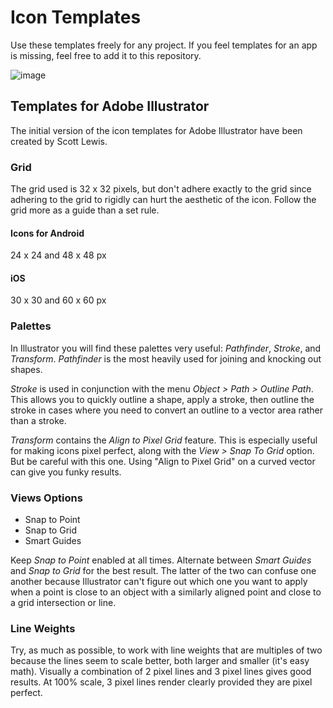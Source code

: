 Icon Templates
==============
Use these templates freely for any project. If you feel templates for an app is missing, feel free to add it to this repository.

![image](https://raw.github.com/iconfinder/icon_templates/master/Adobe%20Illustrator/Screenshots/icon-grid-with-icon-01.png)

## Templates for Adobe Illustrator
The initial version of the icon templates for Adobe Illustrator have been created by Scott Lewis.

### Grid

The grid used is 32 x 32 pixels, but don't adhere exactly to the grid since adhering to the grid to rigidly can hurt the aesthetic of the icon. Follow the grid more as a guide than a set rule.

#### Icons for Android
24 x 24 and 48 x 48 px

#### iOS
30 x 30 and 60 x 60 px 

### Palettes

In Illustrator you will find these palettes very useful: _Pathfinder_, *Stroke*, and *Transform*.  *Pathfinder* is the most heavily used for joining and knocking out shapes.

*Stroke* is used in conjunction with the menu *Object > Path > Outline Path*. This allows you to quickly outline a shape, apply a stroke, then outline the stroke in cases where you need to convert an outline to a vector area rather than a stroke.

*Transform* contains the *Align to Pixel Grid* feature. This is especially useful for making icons pixel perfect, along with the *View > Snap To Grid* option. But be careful with this one. Using "Align to Pixel Grid" on a curved vector can give you funky results.

### Views Options

- Snap to Point
- Snap to Grid
- Smart Guides

Keep *Snap to Point* enabled at all times. Alternate between *Smart Guides* and *Snap to Grid* for the best result. The latter of the two can confuse one another because Illustrator can't figure out which one you want to apply when a point is close to an object with a similarly aligned point and close to a grid intersection or line.

### Line Weights

Try, as much as possible, to work with line weights that are multiples of two because the lines seem to scale better, both larger and smaller (it's easy math). Visually a combination of 2 pixel lines and 3 pixel lines gives good results. At 100% scale, 3 pixel lines render clearly provided they are pixel perfect.
